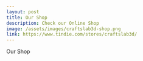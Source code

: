 ```yaml
---
layout: post
title: Our Shop
description: Check our Online Shop
image: /assets/images/craftslab3d-shop.png
link: https://www.tindie.com/stores/craftslab3d/
---
```


Our Shop
